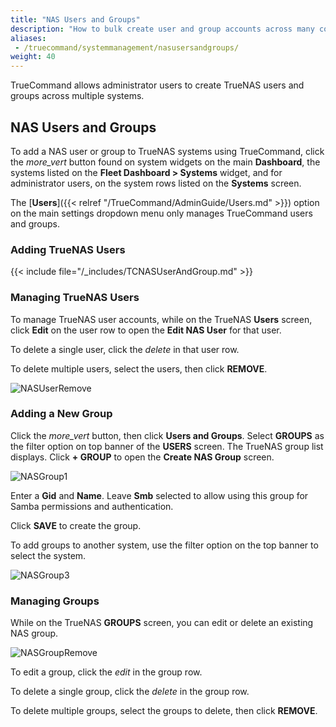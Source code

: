 ```yaml
---
title: "NAS Users and Groups"
description: "How to bulk create user and group accounts across many connected TrueNAS systems."
aliases:
 - /truecommand/systemmanagement/nasusersandgroups/
weight: 40
---
```


TrueCommand allows administrator users to create TrueNAS users and groups across multiple systems. 

## NAS Users and Groups
To add a NAS user  or group to TrueNAS systems using TrueCommand, click the <i class="material-icons" aria-hidden="true" >more_vert</i> button found on system widgets on the main **Dashboard**, the systems listed on the **Fleet Dashboard > Systems** widget, and for administrator users, on the system rows listed on the **Systems** screen. 

The [**Users**]({{< relref "/TrueCommand/AdminGuide/Users.md" >}}) option on the main settings dropdown menu only manages TrueCommand users and groups.

### Adding TrueNAS Users

{{< include file="/_includes/TCNASUserAndGroup.md" >}}

### Managing TrueNAS Users

To manage TrueNAS user accounts, while on the TrueNAS **Users** screen, click **Edit** on the user row to open the **Edit NAS User** for that user.

To delete a single user, click the <i class="material-icons" aria-hidden="true" title="Delete">delete</i> in that user row.

To delete multiple users, select the users, then click **REMOVE**.

![NASUserRemove](/images/TrueCommand/Dashboard/NASUserRemove.png "Removing multiple NAS users")

### Adding a New Group

Click the <i class="material-icons" aria-hidden="true" >more_vert</i> button, then click **Users and Groups**. 
Select **GROUPS** as the filter option on top banner of the **USERS** screen. The TrueNAS group list displays. 
Click **+ GROUP** to open the **Create NAS Group** screen.

![NASGroup1](/images/TrueCommand/Dashboard/NASGroup1.png "Creating a New NAS Group")

Enter a **Gid** and **Name**. Leave **Smb** selected to allow  using this group for Samba permissions and authentication. 

Click **SAVE** to create the group.

To add groups to another system, use the filter option on the top banner to select the system.

![NASGroup3](/images/TrueCommand/Dashboard/NASGroup3.png "Creating a New NAS Group on a Different System")

### Managing Groups
While on the TrueNAS **GROUPS** screen, you can edit or delete an existing NAS group.

![NASGroupRemove](/images/TrueCommand/Dashboard/NASGroupRemove.png "Removing multiple NAS groups")

To edit a group, click the <i class="material-icons" aria-hidden="true" title="Configure">edit</i> in the group row.

To delete a single group, click the <i class="material-icons" aria-hidden="true" title="Delete">delete</i> in the group row.

To delete multiple groups, select the groups to delete, then click **REMOVE**.
